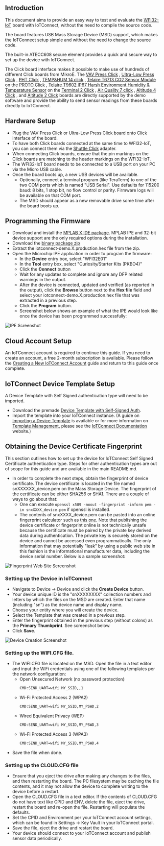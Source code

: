 ## Introduction

This document aims to provide an easy way to test and evaluate the 
[WFI32-IoT](https://www.microchip.com/en-us/development-tool/ev36w50a) board 
with IoTConnect, without the need to compile the source code.

The board features USB Mass Storage Device (MSD) support, which makes the IoTConnect setup simple and without the need
to change the source code.

The built-in ATECC608 secure element provides a quick and secure way 
to set up the device with IoTConnect.

The Click board interface makes it possible to make use of hundreds of different Click boards from MikroE.
The [VAV Press Click](https://www.mikroe.com/vav-press-click) 
, [Ultra-Low Press Click](https://www.mikroe.com/ultra-low-press-click)
, [PHT Click](https://www.mikroe.com/pht-click)
, [TEMP&HUM 14 click](https://www.mikroe.com/temphum-14-click)
, [Telaire T6713 CO2 Sensor Module](https://www.amphenol-sensors.com/en/telaire/co2/525-co2-sensor-modules/3399-t6713) on the [PROTO Click](https://www.mikroe.com/proto-click)
, [Telaire T9602 IP67 Harsh Environment Humidity & Temperature Sensor](https://www.amphenol-sensors.com/en/telaire/humidity/527-humidity-sensors/3224-t9602) on the [Terminal 2 Click](https://www.mikroe.com/terminal-2-click)
, [Air Quality 7 click](https://www.mikroe.com/air-quality-7-click)
, [Altitude 4 Click](https://www.mikroe.com/altitude-4-click)
, and [Altitude 2 Click](https://www.mikroe.com/altitude-2-click)
boards are directly supported by the demo software and provide 
the ability to send sensor readings from these boards directly to IoTConnect.

## Hardware Setup

* Plug the VAV Press Click or Ultra-Low Press Click board onto Click interface of the board.
* To have both Click boards connected at the same time to WFI32-IoT, you can connect them via the
[Shuttle Click](https://www.mikroe.com/shuttle-click) adapter.
* When connecting Click boards, ensure that the pin markings on the Click boards are matching to the header markings on the WFI32-IoT.
* The WFI32-IoT board needs to be connected to a USB port on your PC via the Micro USB cable.
* Once the board boots up, a new USB devices will be available. 
  * Optionally, connect a terminal program (like TeraTerm) to one of the two COM ports
which is named "USB Serial". Use defaults for 115200 baud: 8 bits, 1 stop bit, no flow control or parity. 
Firmware logs will be available on that COM port. 
  * The MSD should appear as a new removable drive some time after the board boots up.

## Programming the Firmware

* Download and install the [MPLAB X IDE package](https://www.microchip.com/en-us/tools-resources/develop/mplab-x-ide). 
MPLAB IPE and 32-bit device support are the only required options during the installation.
* Download the [binary package zip](https://saleshosted.z13.web.core.windows.net/sdk/AzureRTOS/iotconnect-demo-wfi32-040523.zip)
* Extract the iotconnect-demo.X.production.hex file from the zip.
* Open the Microchip IPE application in order to program the firmware: 
  * In the **Device** entry box, select "WFI32E01"
  * In the **Tool** entry box, select "Curiosity/Starter Kits (PKBO4)"
  * Click the **Connect** button
  * Wait for any updates to complete and ignore any DFP related warnings in the output.
  * After the device is connected, updated and verified (as reported in the output), click the **Browse** button next to the **Hex file** field and select your iotconnect-demo.X.production.hex file that was extracted in a previous step.
  * Click the **Program** button.
  * Screenshot below shows an example of what the IPE would look like once the device has been programmed successfully:

![IPE Screenshot](media/IPE.png "IPE Screenshot")

## Cloud Account Setup
An IoTConnect account is required to continue this guide. If you need to create an account, a free 2-month subscription is available.  Please follow the [Creating a New IoTConnect Account](https://github.com/avnet-iotconnect/avnet-iotconnect.github.io/blob/main/documentation/iotconnect/subscription/subscription.md) guide and return to this guide once complete.

## IoTConnect Device Template Setup
A Device Template with Self Signed authentication type will need to be imported.
* Download the premade [Device Template with Self-Signed Auth](https://github.com/avnet-iotconnect/avnet-iotconnect.github.io/blob/main/documentation/templates/devices/wfi32iot/wfi32ss_template.JSON).
* Import the template into your IoTConnect instance. (A guide on [Importing a Device Template](https://github.com/avnet-iotconnect/avnet-iotconnect.github.io/blob/main/documentation/iotconnect/import_device_template.md) is available or for more information on [Template Management](https://docs.iotconnect.io/iotconnect/user-manuals/devices/template-management/), please see the [IoTConnect Documentation](https://iotconnect.io) website.)

## Obtaining the Device Certificate Fingerprint
This section outlines how to set up the device for IoTConnect Self Signed Certificate authentication type.
Steps for other authentication types are out of scope for this guide and are available in the main README.md.

* In order to complete the next steps, obtain the fingerprint of device certificate.
The device certificate is located in the file named snXXXXXX_device.pem on the Mass Storage Device.
The fingerprint of the certificate can be either SHA256 or SHA1.
There are a couple of ways to go about that:
   * One can execute ``` openssl x509 -noout -fingerprint -inform pem -in snxXXXX_device.pem ``` if openssl is installed.
   * The contents of snxXXXX_device.pem can be pasted into an online
fingerprint calculator such as [this one](https://www.samltool.com/fingerprint.php). 
Note that publishing the device certificate or fingerprint online is not technically unsafe 
because the certificate must be paired by the private key derived data during authentication. 
The private key is securely stored on the device and cannot be accessed even programmatically.
The only information that may potentially "leak" by using a public web site in this fashion is the informational 
manufacturer data, including the device serial number. Below is a sample screenshot:

![Fingerprint Web Site Screenshot](media/fingerprint.png "Fingerprint Web Site Screenshot")

### Setting up the Device in IoTConnect
 
* Navigate to Device -> Device and click the **Create Device** button.
* Your device unique ID is the "snXXXXXXXX" collection numbers and letters by which the files on the MSD are created. 
Enter that name (including "sn") as the device name and display name.
* Choose your entity where you will create the device.
* Select the Template that was created in a previous step.
* Enter the fingerprint obtained in the previous step (without colons) as the **Primary Thumbprint**. See screenshot below.
* Click **Save**.

![Device Creation Screenshot](media/iotc-device.png "Device Creation Screenshot")

### Setting up the WIFI.CFG file.

* The WIFI.CFG file is located on the MSD. Open the file in a text editor and input the WiFi credentials using one of the
following templates per the network configuration:
   - Open Unsecured Network (no password protection)
        ```bash
        CMD:SEND_UART=wifi MY_SSID,,1
        ```
    - Wi-Fi Protected Access 2 (WPA2)
        ```bash
        CMD:SEND_UART=wifi MY_SSID,MY_PSWD,2
        ```
    - Wired Equivalent Privacy (WEP)
        ```bash
        CMD:SEND_UART=wifi MY_SSID,MY_PSWD,3
        ```
    - Wi-Fi Protected Access 3 (WPA3)
        ```bash
        CMD:SEND_UART=wifi MY_SSID,MY_PSWD,4
        ```
* Save the file when done.


### Setting up the CLOUD.CFG file

* Ensure that you eject the drive after making any changes to the files, and then restarting the board.
The PC filesystem may be caching the file contents, and it may not allow the device to complete writing to the device before a restart.
* Open the CLOUD.CFG file in a text editor. If the contents of CLOUD.CFG do not have text like CPID and ENV, 
delete the file, eject the drive, restart the board and re-open the file.
Restarting will populate the defaults.
* Set the CPID and Environment per your IoTConnect account settings, which can be found in Settings -> Key Vault in your IoTConnect portal.
* Save the file, eject the drive and restart the board.
* Your device should connect to your IoTConnect account and publish sensor data periodically.
